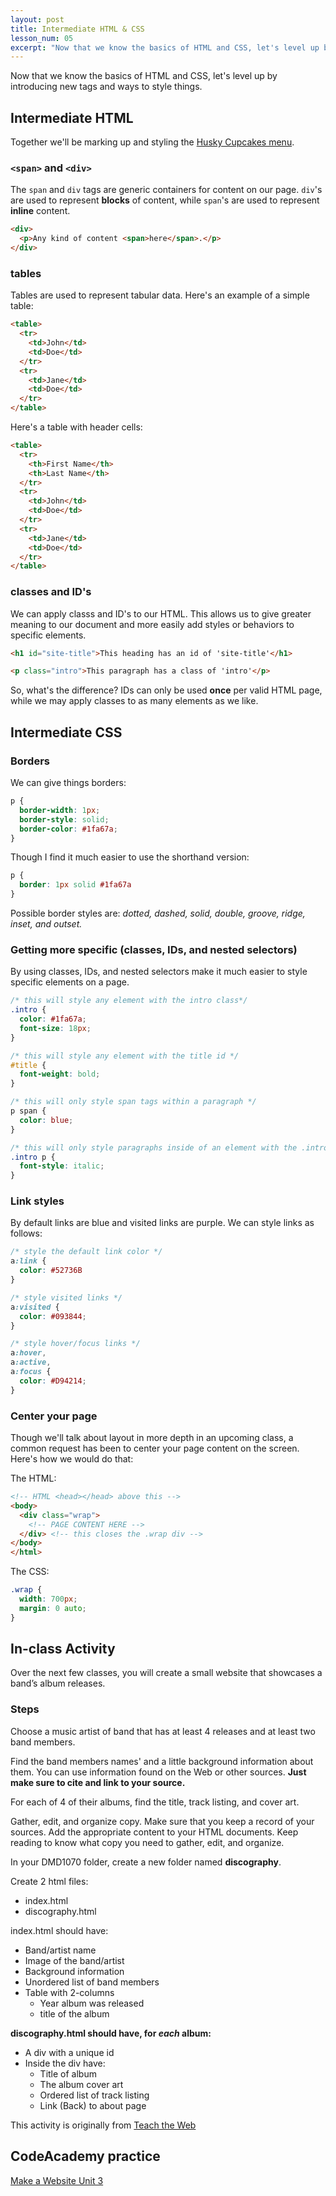 ```yaml
---
layout: post
title: Intermediate HTML & CSS
lesson_num: 05
excerpt: "Now that we know the basics of HTML and CSS, let's level up by introducing new tags and ways to style things."
---
```


<p class="lead">Now that we know the basics of HTML and CSS, let's level up by introducing new tags and ways to style things.</p>

## Intermediate HTML

Together we'll be marking up and styling the [Husky Cupcakes menu](/lesson_files/husky_cupcakes_menu.txt).

### `<span>` and `<div>`

The `span` and `div` tags are generic containers for content on our page. `div`'s are used to represent **blocks** of content, while `span`'s are used to represent **inline** content.

```html
<div>
  <p>Any kind of content <span>here</span>.</p>
</div>
```

### tables

Tables are used to represent tabular data. Here's an example of a simple table:

```html
<table>
  <tr>
    <td>John</td>
    <td>Doe</td>
  </tr>
  <tr>
    <td>Jane</td>
    <td>Doe</td>
  </tr>
</table>
```

Here's a table with header cells:

```html
<table>
  <tr>
    <th>First Name</th>
    <th>Last Name</th>
  </tr>
  <tr>
    <td>John</td>
    <td>Doe</td>
  </tr>
  <tr>
    <td>Jane</td>
    <td>Doe</td>
  </tr>
</table>
```

### classes and ID's

We can apply classs and ID's to our HTML. This allows us to give greater meaning to our document and more easily add styles or behaviors to specific elements.

```html
<h1 id="site-title">This heading has an id of 'site-title'</h1>

<p class="intro">This paragraph has a class of 'intro'</p>
```

So, what's the difference? IDs can only be used **once** per valid HTML page, while we may apply classes to as many elements as we like.


## Intermediate CSS

### Borders

We can give things borders:

```css
p {
  border-width: 1px;
  border-style: solid;
  border-color: #1fa67a;
}
```

Though I find it much easier to use the shorthand version:

```css
p {
  border: 1px solid #1fa67a
}
```

Possible border styles are: *dotted, dashed, solid, double, groove, ridge, inset, and outset.*

### Getting more specific (classes, IDs, and nested selectors)

By using classes, IDs, and nested selectors make it much easier to style specific elements on a page.

```css
/* this will style any element with the intro class*/
.intro {
  color: #1fa67a;
  font-size: 18px;
}

/* this will style any element with the title id */
#title {
  font-weight: bold;
}

/* this will only style span tags within a paragraph */
p span {
  color: blue;
}

/* this will only style paragraphs inside of an element with the .intro class */
.intro p {
  font-style: italic;
}

```

### Link styles

By default links are blue and visited links are purple. We can style links as follows:

```css
/* style the default link color */
a:link {
  color: #52736B
}

/* style visited links */
a:visited {
  color: #093844;
}

/* style hover/focus links */
a:hover,
a:active,
a:focus {
  color: #D94214;
}
```

### Center your page

Though we'll talk about layout in more depth in an upcoming class, a common request has been to center your page content on the screen. Here's how we would do that:

The HTML:

```html
<!-- HTML <head></head> above this -->
<body>
  <div class="wrap">
    <!-- PAGE CONTENT HERE -->
  </div> <!-- this closes the .wrap div -->
</body>
</html>
```

The CSS:

```css
.wrap {
  width: 700px;
  margin: 0 auto;
}
```

## In-class Activity

Over the next few classes, you will create a small website that showcases a band’s album releases.

### Steps

Choose a music artist of band that has at least 4 releases and at least two band members.

Find the band members names' and a little background information about them. You can use information found on the Web or other sources. **Just make sure to cite and link to your source.**

For each of 4 of their albums, find the title, track listing, and cover art.

Gather, edit, and organize copy. Make sure that you keep a record of your sources. Add the appropriate content to your HTML documents. Keep reading to know what copy you need to gather, edit, and organize.

In your DMD1070 folder, create a new folder named **discography**.

Create 2 html files:

- index.html
- discography.html

index.html should have:

- Band/artist name
- Image of the band/artist
- Background information
- Unordered list of band members
- Table with 2-columns
  - Year album was released
  - title of the album

**discography.html should have, for *each* album:**

- A div with a unique id
- Inside the div have:
  - Title of album
  - The album cover art
  - Ordered list of track listing
  - Link (Back) to about page

This activity is originally from [Teach the Web](http://teachtheweb.com/course_materials/discography_1.php)

## CodeAcademy practice

[Make a Website Unit 3](https://www.codecademy.com/en/skills/make-a-website/topics/css-properties-box/css-summary)
